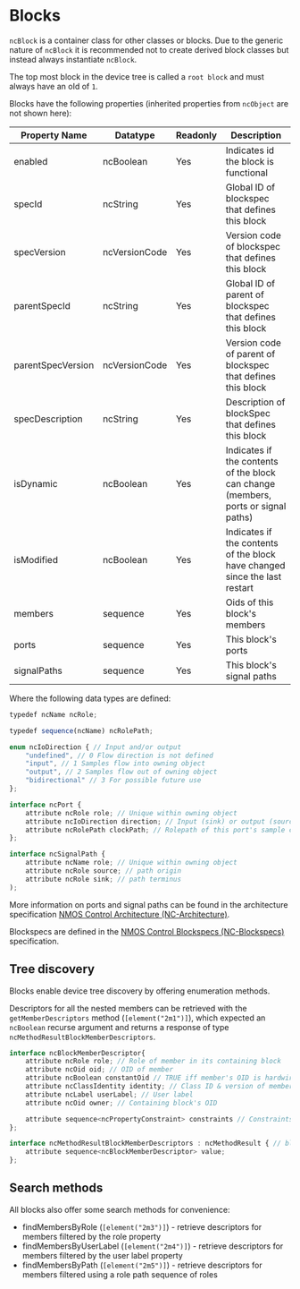 # Blocks

`ncBlock` is a container class for other classes or blocks. Due to the generic nature of `ncBlock` it is recommended not to create derived block classes but instead always instantiate `ncBlock`.

The top most block in the device tree is called a `root block` and must always have an oId of `1`.

Blocks have the following properties (inherited properties from `ncObject` are not shown here):

| **Property Name** | **Datatype**                   | **Readonly** | **Description**                                                                    |
| ----------------- | ------------------------------ | ------------ | -----------------------------------------------------------------------------------|
| enabled           | ncBoolean                      | Yes          | Indicates id the block is functional                                               |
| specId            | ncString                       | Yes          | Global ID of blockspec that defines this block                                     |
| specVersion       | ncVersionCode                  | Yes          | Version code of blockspec that defines this block                                  |
| parentSpecId      | ncString                       | Yes          | Global ID of parent of blockspec that defines this block                           |
| parentSpecVersion | ncVersionCode                  | Yes          | Version code of parent of blockspec that defines this block                        |
| specDescription   | ncString                       | Yes          | Description of blockSpec that defines this block                                   |
| isDynamic         | ncBoolean                      | Yes          | Indicates if the contents of the block can change (members, ports or signal paths) |
| isModified        | ncBoolean                      | Yes          | Indicates if the contents of the block have changed since the last restart         |
| members           | sequence<ncOid>                | Yes          | Oids of this block's members                                                       |
| ports             | sequence<ncPort>               | Yes          | This block's ports                                                                 |
| signalPaths       | sequence<ncSignalPath>         | Yes          | This block's signal paths                                                          |

Where the following data types are defined:

```typescript
typedef ncName ncRole;

typedef sequence(ncName) ncRolePath;

enum ncIoDirection { // Input and/or output
    "undefined", // 0 Flow direction is not defined
    "input", // 1 Samples flow into owning object
    "output", // 2 Samples flow out of owning object
    "bidirectional" // 3 For possible future use
};

interface ncPort {
    attribute ncRole role; // Unique within owning object
    attribute ncIoDirection direction; // Input (sink) or output (source) port
    attribute ncRolePath clockPath; // Rolepath of this port's sample clock or empty if none
};

interface ncSignalPath {
    attribute ncName role; // Unique within owning object
    attribute ncRole source; // path origin
    attribute ncRole sink; // path terminus
);
```

More information on ports and signal paths can be found in the architecture specification [NMOS Control Architecture (NC-Architecture)](https://specs.amwa.tv/ms-05-01/branches/v1.0-dev/docs/Device_Model.html#signal-paths).

Blockspecs are defined in the [NMOS Control Blockspecs (NC-Blockspecs)](https://specs.amwa.tv/ms-05-03/) specification.

## Tree discovery

Blocks enable device tree discovery by offering enumeration methods.

Descriptors for all the nested members can be retrieved with the `getMemberDescriptors` method (`[element("2m1")]`), which expected an `ncBoolean` recurse argument and returns a response of type `ncMethodResultBlockMemberDescriptors`.

```typescript
interface ncBlockMemberDescriptor{
    attribute ncRole role; // Role of member in its containing block
    attribute ncOid oid; // OID of member
    attribute ncBoolean constantOid // TRUE iff member's OID is hardwired into device 
    attribute ncClassIdentity identity; // Class ID & version of member
    attribute ncLabel userLabel; // User label
    attribute ncOid owner; // Containing block's OID

    attribute sequence<ncPropertyConstraint> constraints // Constraints on this member or, for a block, its members.
};

interface ncMethodResultBlockMemberDescriptors : ncMethodResult { // block member descriptors result
    attribute sequence<ncBlockMemberDescriptor> value;
};
```

## Search methods

All blocks also offer some search methods for convenience:

* findMembersByRole (`[element("2m3")]`) - retrieve descriptors for members filtered by the role property
* findMembersByUserLabel (`[element("2m4")]`) - retrieve descriptors for members filtered by the user label property
* findMembersByPath (`[element("2m5")]`) - retrieve descriptors for members filtered using a role path sequence of roles
